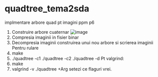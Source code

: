 # quadtree_tema2sda
implmentare arbore quad pt imagini ppm p6
1. Construire arbore cuaternar
![image](https://user-images.githubusercontent.com/87925542/235298246-7f1e50a4-d12c-49e1-9dbb-c8848260742f.png)
2. Compresia imaginii in fisier binar
3. Decompresia imaginii construirea unui nou arbore si scrierea imaginii
Pentru rulare 
1. make
2. ./quadtree -c1 <factor> <fis in> <fis out>
  ./quadtree -c2 <factor> <fis in> <fis out>
  ./quadtree -d <fis in> <fis out>
Pt valgrind:
  1. make
  2. valgrind -v ./quadtree +Arg 
  setezi ce flaguri vrei.
